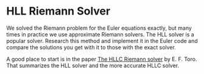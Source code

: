 # HLL Riemann Solver

We solved the Riemann problem for the Euler equations exactly, but
many times in practice we use approximate Riemann solvers.  The HLL
solver is a popular solver.  Research this method and implement it in
the Euler code and compare the solutions you get with it to those with
the exact solver.

A good place to start is in the paper [The HLLC Riemann
solver](https://link.springer.com/article/10.1007/s00193-019-00912-4)
by E. F. Toro.  That summarizes the HLL solver and the more accurate
HLLC solver.
